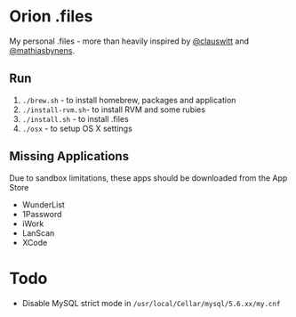 # Orion .files
My personal .files - more than heavily inspired by [@clauswitt](https://github.com/clauswitt) and [@mathiasbynens](https://github.com/mathiasbynes).

## Run
1. `./brew.sh` - to install homebrew, packages and application 
2. `./install-rvm.sh`- to install RVM and some rubies
3. `./install.sh` - to install .files
4. `./osx` - to setup OS X settings

## Missing Applications
Due to sandbox limitations, these apps should be downloaded from the App Store

- WunderList
- 1Password
- iWork
- LanScan
- XCode

# Todo
- Disable MySQL strict mode in `/usr/local/Cellar/mysql/5.6.xx/my.cnf`

